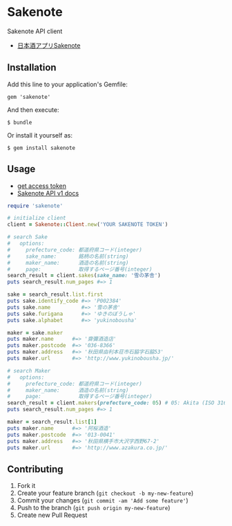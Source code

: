 # Sakenote
Sakenote API client

- [日本酒アプリSakenote](http://sakenote.com/)

## Installation

Add this line to your application's Gemfile:

    gem 'sakenote'

And then execute:

    $ bundle

Or install it yourself as:

    $ gem install sakenote

## Usage

- [get access token](https://www.sakenote.com/access_tokens)
- [Sakenote API v1 docs](http://docs.sakenote.apiary.io/)

```ruby
require 'sakenote'

# initialize client
client = Sakenote::Client.new('YOUR SAKENOTE TOKEN')

# search Sake
#   options:
#     prefecture_code: 都道府県コード(integer)
#     sake_name:       銘柄の名前(string)
#     maker_name:      酒造の名前(string)
#     page:            取得するページ番号(integer)
search_result = client.sakes(sake_name: '雪の茅舎')
puts search_result.num_pages #=> 1

sake = search_result.list.first
puts sake.identify_code #=> 'P002384'
puts sake.name          #=> '雪の茅舎'
puts sake.furigana      #=> 'ゆきのぼうしゃ'
puts sake.alphabet      #=> 'yukinobousha'

maker = sake.maker
puts maker.name      #=> '齋彌酒造店'
puts maker.postcode  #=> '036-8366'
puts maker.address   #=> '秋田県由利本荘市石脇字石脇53'
puts maker.url       #=> 'http://www.yukinobousha.jp/'

# search Maker
#   options:
#     prefecture_code: 都道府県コード(integer)
#     maker_name:      酒造の名前(string)
#     page:            取得するページ番号(integer)
search_result = client.makers(prefecture_code: 05) # 05: Akita (ISO 3166-2:JP)
puts search_result.num_pages #=> 1

maker = search_result.list[1]
puts maker.name      #=> '阿桜酒造'
puts maker.postcode  #=> '013-0041'
puts maker.address   #=> '秋田県横手市大沢字西野67-2'
puts maker.url       #=> 'http://www.azakura.co.jp/'
```

## Contributing

1. Fork it
2. Create your feature branch (`git checkout -b my-new-feature`)
3. Commit your changes (`git commit -am 'Add some feature'`)
4. Push to the branch (`git push origin my-new-feature`)
5. Create new Pull Request
